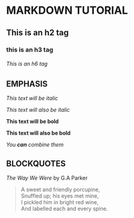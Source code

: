 # MARKDOWN TUTORIAL 
## This is an h2 tag 
### this is an h3 tag
###### This is an h6 tag
## EMPHASIS 
*This text will be italic*

_This text will also be italic_

**This text will be bold**

__This text will also be bold__

_You **can** combine them_

## BLOCKQUOTES
_The Way We Were_ by G.A Parker

> A sweet and friendly porcupine, \
> Snuffled up; his eyes met mine, \
> I pickled him in bright red wine, \
> And labelled each and every spine.

